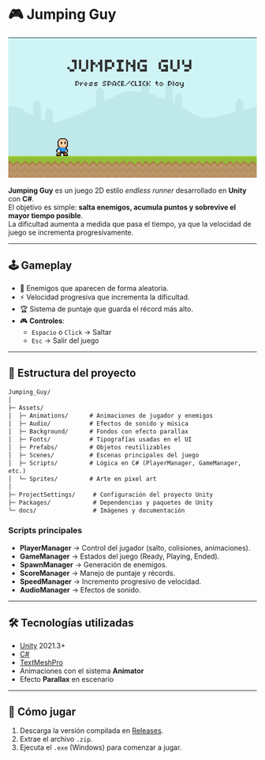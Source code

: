 # 🎮 Jumping Guy

<div align="center">
  <img src="docs/fondo_Readme_juego_unity.png" alt="Portada Jumping Guy" width="720"/>
</div>

**Jumping Guy** es un juego 2D estilo *endless runner* desarrollado en **Unity** con **C#**.  
El objetivo es simple: **salta enemigos, acumula puntos y sobrevive el mayor tiempo posible**.  
La dificultad aumenta a medida que pasa el tiempo, ya que la velocidad de juego se incrementa progresivamente.

---

## 🕹️ Gameplay

- 👾 Enemigos que aparecen de forma aleatoria.  
- ⚡ Velocidad progresiva que incrementa la dificultad.  
- 🏆 Sistema de puntaje que guarda el récord más alto.  
- 🎮 **Controles**:  
  - `Espacio` o `Click` → Saltar  
  - `Esc` → Salir del juego  

---

## 📂 Estructura del proyecto

```text
Jumping_Guy/
│
├─ Assets/
│  ├─ Animations/      # Animaciones de jugador y enemigos
│  ├─ Audio/           # Efectos de sonido y música
│  ├─ Background/      # Fondos con efecto parallax
│  ├─ Fonts/           # Tipografías usadas en el UI
│  ├─ Prefabs/         # Objetos reutilizables
│  ├─ Scenes/          # Escenas principales del juego
│  ├─ Scripts/         # Lógica en C# (PlayerManager, GameManager, etc.)
│  └─ Sprites/         # Arte en pixel art
│
├─ ProjectSettings/     # Configuración del proyecto Unity
├─ Packages/            # Dependencias y paquetes de Unity
└─ docs/                # Imágenes y documentación

```

### Scripts principales
- **PlayerManager** → Control del jugador (salto, colisiones, animaciones).  
- **GameManager** → Estados del juego (Ready, Playing, Ended).  
- **SpawnManager** → Generación de enemigos.  
- **ScoreManager** → Manejo de puntaje y récords.  
- **SpeedManager** → Incremento progresivo de velocidad.  
- **AudioManager** → Efectos de sonido.  

---

## 🛠️ Tecnologías utilizadas

- [Unity](https://unity.com/) 2021.3+  
- [C#](https://learn.microsoft.com/en-us/dotnet/csharp/)  
- [TextMeshPro](https://docs.unity3d.com/Packages/com.unity.textmeshpro@latest/)  
- Animaciones con el sistema **Animator**  
- Efecto **Parallax** en escenario  

---

## 🚀 Cómo jugar

1. Descarga la versión compilada en [Releases](../../releases).  
2. Extrae el archivo `.zip`.  
3. Ejecuta el `.exe` (Windows) para comenzar a jugar.  

 
